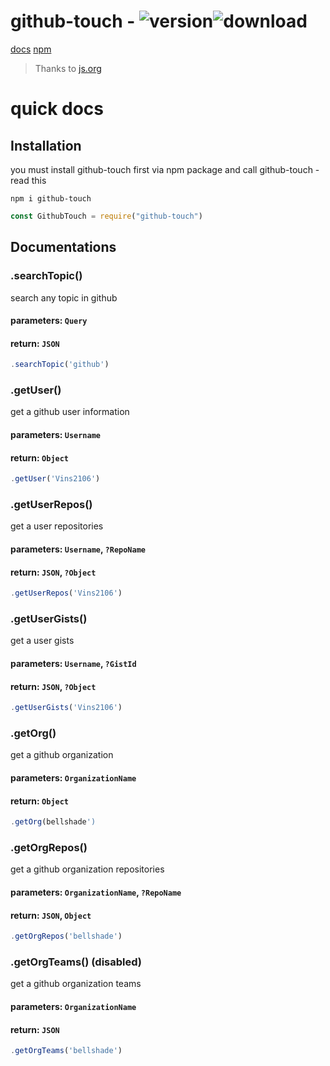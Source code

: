 # github-touch - <img src="https://img.shields.io/npm/v/github-touch.svg?maxAge=3600" alt="version"><img src="https://img.shields.io/npm/dt/github-touch.svg?maxAge=3600" alt="download">
[docs](https://githubtouch.js.org)
[npm](https://npmjs.com/package/github-touch)
> Thanks to [js.org](https://github.com/js-org/js.org)

# quick docs

## Installation
you must install github-touch first via npm package and call github-touch - read this
```
npm i github-touch
```
```js
const GithubTouch = require("github-touch")
```

## Documentations
### .searchTopic()
search any topic in github

#### parameters: `Query`
#### return: `JSON`
```js
.searchTopic('github')
```

### .getUser()
get a github user information

#### parameters: `Username`
#### return: `Object`
```js
.getUser('Vins2106')
```

### .getUserRepos()
get a user repositories

#### parameters: `Username`, `?RepoName`
#### return: `JSON`, `?Object`
```js
.getUserRepos('Vins2106')
```

### .getUserGists()
get a user gists

#### parameters: `Username`, `?GistId`
#### return: `JSON`, `?Object`
```js
.getUserGists('Vins2106')
```

### .getOrg()
get a github organization

#### parameters: `OrganizationName`
#### return: `Object`
```js
.getOrg(bellshade')
```

### .getOrgRepos()
get a github organization repositories

#### parameters: `OrganizationName`, `?RepoName`
#### return: `JSON`, `Object`
```js
.getOrgRepos('bellshade')
```

### .getOrgTeams() (disabled)
get a github organization teams

#### parameters: `OrganizationName`
#### return: `JSON`
```js
.getOrgTeams('bellshade')
```
